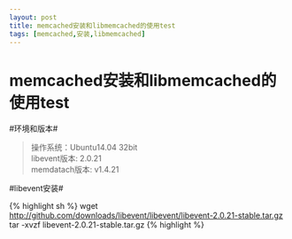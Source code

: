 ```yaml
---
layout: post  
title: memcached安装和libmemcached的使用test
tags: [memcached,安装,libmemcached]  
---
```


memcached安装和libmemcached的使用test
====

#环境和版本#
>    操作系统：Ubuntu14.04 32bit  
>    libevent版本: 2.0.21  
>    memdatach版本: v1.4.21  


#libevent安装#

{% highlight sh %}
wget http://github.com/downloads/libevent/libevent/libevent-2.0.21-stable.tar.gz
tar -xvzf libevent-2.0.21-stable.tar.gz
{% highlight %}

<!--more-->

